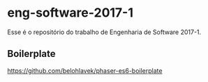 # eng-software-2017-1
Esse é o repositório do trabalho de Engenharia de Software 2017-1.

## Boilerplate
https://github.com/belohlavek/phaser-es6-boilerplate
